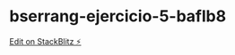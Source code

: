 # bserrang-ejercicio-5-baflb8

[Edit on StackBlitz ⚡️](https://stackblitz.com/edit/bserrang-ejercicio-5-baflb8)